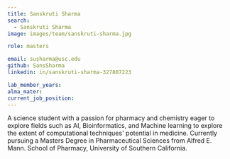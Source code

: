 ```yaml
---
title: Sanskruti Sharma
search:
  - Sanskruti Sharma
image: images/team/sanskruti-sharma.jpg

role: masters

email: susharma@usc.edu 
github: SansSharma
linkedin: in/sanskruti-sharma-327807223

lab_member_years: 
alma_mater: 
current_job_position: 
---
```


A science student with a passion for pharmacy and chemistry eager to explore fields such as AI, Bioinformatics, and Machine learning to explore the extent of computational techniques' potential in medicine. Currently pursuing a Masters Degree in Pharmaceutical Sciences from Alfred E. Mann. School of Pharmacy, University of Southern California. 
